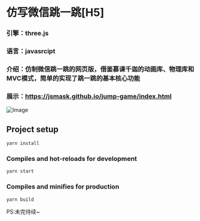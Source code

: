 # 仿写微信跳一跳[H5]

### 引擎：three.js
### 语言：javasrcipt
### 介绍：仿制微信跳一跳的网页版，借鉴慕课千迦的动画库、物理库和MVC模式，简单的实现了跳一跳的基本核心功能
### 展示：https://jsmask.github.io/jump-game/index.html

![Image](http://pic.yupoo.com/jsmask/2902398a/8aaa3939.png)

## Project setup
```
yarn install
```

### Compiles and hot-reloads for development
```
yarn start
```

### Compiles and minifies for production
```
yarn build
```

PS:未完待续~